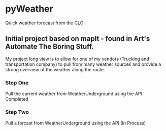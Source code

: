 # pyWeather
Quick weather forecast from the CLO

## Initial project based on mapIt - found in Art's Automate The Boring Stuff.
My project long view is to allow for one of my vendors (Trucking and transportation company) to pull from many weather sources and provide a strong overview of the weather along the route.
### Step One
Pull the current weather from WeatherUnderground using the API  Completed
### Step Two
Pull a forcast from WeatherUnderground using the API (In Process)
